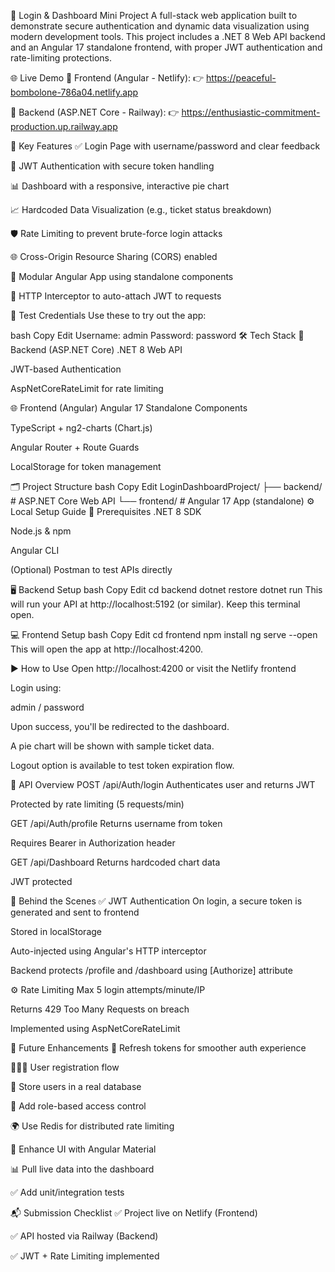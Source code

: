 🔐 Login & Dashboard Mini Project
A full-stack web application built to demonstrate secure authentication and dynamic data visualization using modern development tools. This project includes a .NET 8 Web API backend and an Angular 17 standalone frontend, with proper JWT authentication and rate-limiting protections.

🌐 Live Demo
🧭 Frontend (Angular - Netlify):
👉 https://peaceful-bombolone-786a04.netlify.app

🚀 Backend (ASP.NET Core - Railway):
👉 https://enthusiastic-commitment-production.up.railway.app



🧩 Key Features
✅ Login Page with username/password and clear feedback

🔐 JWT Authentication with secure token handling

📊 Dashboard with a responsive, interactive pie chart

📈 Hardcoded Data Visualization (e.g., ticket status breakdown)

🛡️ Rate Limiting to prevent brute-force login attacks

🌐 Cross-Origin Resource Sharing (CORS) enabled

🧠 Modular Angular App using standalone components

🔄 HTTP Interceptor to auto-attach JWT to requests

🧪 Test Credentials
Use these to try out the app:

bash
Copy
Edit
Username: admin
Password: password
🛠️ Tech Stack
📌 Backend (ASP.NET Core)
.NET 8 Web API

JWT-based Authentication

AspNetCoreRateLimit for rate limiting

🌐 Frontend (Angular)
Angular 17 Standalone Components

TypeScript + ng2-charts (Chart.js)

Angular Router + Route Guards

LocalStorage for token management

🗂️ Project Structure
bash
Copy
Edit
LoginDashboardProject/
├── backend/       # ASP.NET Core Web API
└── frontend/      # Angular 17 App (standalone)
⚙️ Local Setup Guide
🔧 Prerequisites
.NET 8 SDK

Node.js & npm

Angular CLI

(Optional) Postman to test APIs directly

🖥️ Backend Setup
bash
Copy
Edit
cd backend
dotnet restore
dotnet run
This will run your API at http://localhost:5192 (or similar). Keep this terminal open.

💻 Frontend Setup
bash
Copy
Edit
cd frontend
npm install
ng serve --open
This will open the app at http://localhost:4200.

▶️ How to Use
Open http://localhost:4200 or visit the Netlify frontend

Login using:

admin / password

Upon success, you'll be redirected to the dashboard.

A pie chart will be shown with sample ticket data.

Logout option is available to test token expiration flow.

🔐 API Overview
POST /api/Auth/login
Authenticates user and returns JWT

Protected by rate limiting (5 requests/min)

GET /api/Auth/profile
Returns username from token

Requires Bearer <token> in Authorization header

GET /api/Dashboard
Returns hardcoded chart data

JWT protected

🧠 Behind the Scenes
✅ JWT Authentication
On login, a secure token is generated and sent to frontend

Stored in localStorage

Auto-injected using Angular's HTTP interceptor

Backend protects /profile and /dashboard using [Authorize] attribute

⚙️ Rate Limiting
Max 5 login attempts/minute/IP

Returns 429 Too Many Requests on breach

Implemented using AspNetCoreRateLimit

🚀 Future Enhancements
🔄 Refresh tokens for smoother auth experience

🧑‍🤝‍🧑 User registration flow

🧮 Store users in a real database

🧱 Add role-based access control

🌍 Use Redis for distributed rate limiting

🎨 Enhance UI with Angular Material

📊 Pull live data into the dashboard

✅ Add unit/integration tests

📬 Submission Checklist
✅ Project live on Netlify (Frontend)

✅ API hosted via Railway (Backend)

✅ JWT + Rate Limiting implemented
